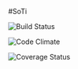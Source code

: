 #SoTi

![Build Status](https://codeship.com/projects/1807a240-dcba-0133-b80a-760a1f8f56cd/status?branch=master)

![Code Climate](https://codeclimate.com/github/pablo-honeybear/SoTi.png)

![Coverage Status](https://coveralls.io/repos/pablo-honeybear/SoTi/badge.png)
